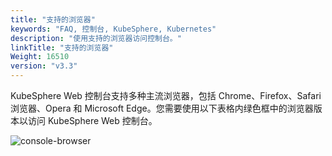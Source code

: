 ```yaml
---
title: "支持的浏览器"
keywords: "FAQ, 控制台, KubeSphere, Kubernetes"
description: "使用支持的浏览器访问控制台。"
linkTitle: "支持的浏览器"
Weight: 16510
version: "v3.3"
---
```


KubeSphere Web 控制台支持多种主流浏览器，包括 Chrome、Firefox、Safari 浏览器、Opera 和 Microsoft Edge。您需要使用以下表格内绿色框中的浏览器版本以访问 KubeSphere Web 控制台。

![console-browser](/images/docs/v3.x/faq/kubesphere-web-console/supported-browsers/console-browser.png)
